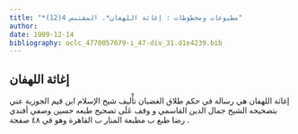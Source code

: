 ```yaml
---
title: "*مطبوعات ومخطوطات : إغاثة اللهفان*. المقتبس 4(12)"
author: 
date: 1909-12-14
bibliography: oclc_4770057679-i_47-div_31.d1e4239.bib
---
```




##  إغاثة اللهفان 


 إغاثة اللهفان  هي رسالة في حكم طلاق الغضبان تأْليف  شيخ الإسلام ابن قيم الجوزية  عني بتصحيحه  الشيخ  جمال الدين  القاسمي  و  وقف عَلَى تصحيح طبعه  حسين وصفي أفندي رضا  طبع ب  مطبعة المنار  ب  القاهرة  وهو في  ٤٨  صفحة  . 
